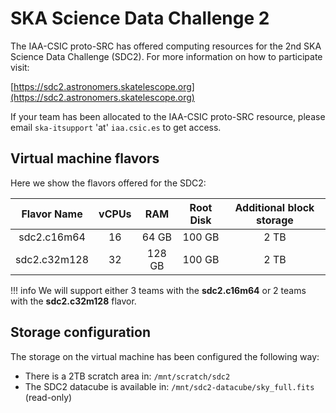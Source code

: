 # SKA Science Data Challenge 2

The IAA-CSIC proto-SRC has offered computing resources for the 2nd SKA Science Data Challenge (SDC2).
For more information on how to participate visit:

[https://sdc2.astronomers.skatelescope.org](https://sdc2.astronomers.skatelescope.org)

If your team has been allocated to the IAA-CSIC proto-SRC resource, please email ``ska-itsupport`` 'at'
``iaa.csic.es`` to get access.

## Virtual machine flavors

Here we show the flavors offered for the SDC2:

| Flavor Name  | vCPUs | RAM    | Root Disk | Additional block storage |
|:------------:|:-----:|:------:|:---------:|:------------------------:|
| sdc2.c16m64  | 16    | 64 GB  | 100 GB | 2 TB |
| sdc2.c32m128 | 32    | 128 GB | 100 GB | 2 TB |

!!! info
    We will support either 3 teams with the **sdc2.c16m64** or 2 teams with the **sdc2.c32m128** flavor.

## Storage configuration

The storage on the virtual machine has been configured the following way:

* There is a 2TB scratch area in: ``/mnt/scratch/sdc2``
* The SDC2 datacube is available in: ``/mnt/sdc2-datacube/sky_full.fits`` (read-only)
